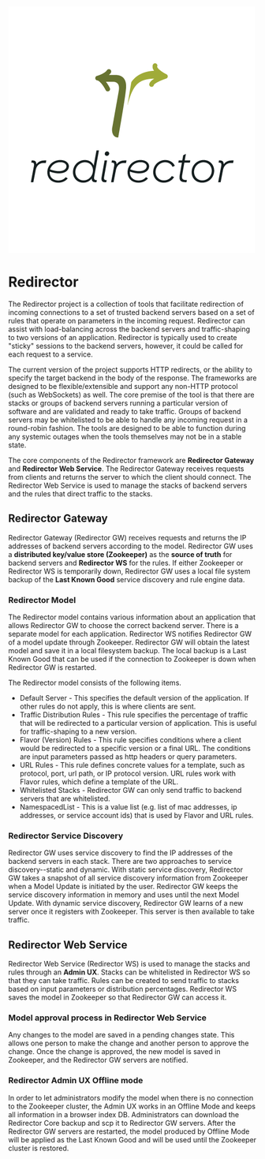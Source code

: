 ![Redirector Logo](redirector-logo-light.png)

# Redirector

The Redirector project is a collection of tools that facilitate redirection of incoming connections to a set of trusted backend servers based on a set of rules that operate on parameters in the incoming request.  Redirector can assist with load-balancing across the backend servers and traffic-shaping to two versions of an application.  Redirector is typically used to create "sticky" sessions to the backend servers, however, it could be called for each request to a service.

The current version of the project supports HTTP redirects, or the ability to specify the target backend in the body of the response.  The frameworks are designed to be flexible/extensible and support any non-HTTP protocol (such as WebSockets) as well.  The core premise of the tool is that there are stacks or groups of backend servers running a particular version of software and are validated and ready to take traffic.  Groups of backend servers may be whitelisted to be able to handle any incoming request in a round-robin fashion.  The tools are designed to be able to function during any systemic outages when the tools themselves may not be in a stable state.

The core components of the Redirector framework are **Redirector Gateway** and **Redirector Web Service**. The Redirector Gateway receives requests from clients and returns the server to which the client should connect.  The Redirector Web Service is used to manage the stacks of backend servers and the rules that direct traffic to the stacks.

## Redirector Gateway

Redirector Gateway (Redirector GW) receives requests and returns the IP addresses of backend servers according to the model.  Redirector GW uses a **distributed key/value store (Zookeeper)** as the **source of truth** for backend servers and **Redirector WS** for the rules.  If either Zookeeper or Redirector WS is temporarily down, Redirector GW uses a local file system backup of the **Last Known Good** service discovery and rule engine data.

### Redirector Model

The Redirector model contains various information about an application that allows Redirector GW to choose the correct backend server.  There is a separate model for each application.  Redirector WS notifies Redirector GW of a model update through Zookeeper.  Redirector GW will obtain the latest model and save it in a local filesystem backup.  The local backup is a Last Known Good that can be used if the connection to Zookeeper is down when Redirector GW is restarted.

The Redirector model consists of the following items.
- Default Server - This specifies the default version of the application.  If other rules do not apply, this is where clients are sent.
- Traffic Distribution Rules - This rule specifies the percentage of traffic that will be redirected to a particular version of application.  This is useful for traffic-shaping to a new version.
- Flavor (Version) Rules - This rule specifies conditions where a client would be redirected to a specific version or a final URL.  The conditions are input parameters passed as http headers or query parameters.
- URL Rules - This rule defines concrete values for a template, such as protocol, port, url path, or IP protocol version.  URL rules work with Flavor rules, which define a template of the URL.
- Whitelisted Stacks - Redirector GW can only send traffic to backend servers that are whitelisted.
- NamespacedList - This is a value list (e.g. list of mac addresses, ip addresses, or service account ids) that is used by Flavor and URL rules.

### Redirector Service Discovery

Redirector GW uses service discovery to find the IP addresses of the backend servers in each stack.  There are two approaches to service discovery--static and dynamic.  With static service discovery, Redirector GW takes a snapshot of all service discovery information from Zookeeper when a Model Update is initiated by the user.  Redirector GW keeps the service discovery information in memory and uses until the next Model Update.  With dynamic service discovery, Redirector GW learns of a new server once it registers with Zookeeper.  This server is then available to take traffic.

## Redirector Web Service

Redirector Web Service (Redirector WS) is used to manage the stacks and rules through an **Admin UX**.  Stacks can be whitelisted in Redirector WS so that they can take traffic.  Rules can be created to send traffic to stacks based on input parameters or distribution percentages.  Redirector WS saves the model in Zookeeper so that Redirector GW can access it. 

### Model approval process in Redirector Web Service

Any changes to the model are saved in a pending changes state.  This allows one person to make the change and another person to approve the change.  Once the change is approved, the new model is saved in Zookeeper, and the Redirector GW servers are notified.

### Redirector Admin UX Offline mode

In order to let administrators modify the model when there is no connection to the Zookeeper cluster, the Admin UX works in an Offline Mode and keeps all information in a browser index DB.  Administrators can download the Redirector Core backup and scp it to Redirector GW servers.  After the Redirector GW servers are restarted, the model produced by Offline Mode will be applied as the Last Known Good and will be used until the Zookeeper cluster is restored.
